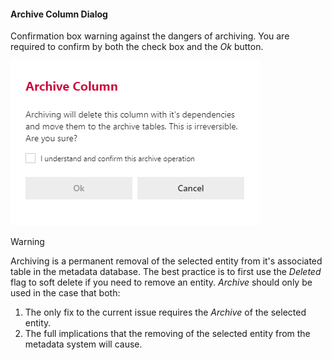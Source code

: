 #### Archive Column Dialog

Confirmation box warning against the dangers of archiving.  You are required to confirm by both the check box and the *Ok* button.

![Archive Column Dialog Box -mtb-20-image](images/bimlflex-app-dialog-archive-column.64566.png "Archive Column Dialog Box")

>[!WARNING]
> Archiving is a permanent removal of the selected entity from it's associated table in the metadata database.  The best practice is to first use the *Deleted* flag to soft delete if you need to remove an entity.  *Archive* should only be used in the case that both:
>
> 1. The only fix to the current issue requires the *Archive* of the selected entity.
> 2. The full implications that the removing of the selected entity from the metadata system will cause.
